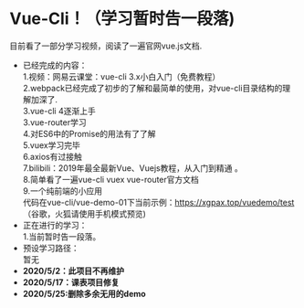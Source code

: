 # Vue-Cli！（学习暂时告一段落)  

目前看了一部分学习视频，阅读了一遍官网vue.js文档.  

- 已经完成的内容：  
  1.视频：网易云课堂：vue-cli 3.x小白入门（免费教程）  
  2.webpack已经完成了初步的了解和最简单的使用，对vue-cli目录结构的理解加深了.  
  3.vue-cli 4逐渐上手  
  3.vue-router学习  
  4.对ES6中的Promise的用法有了了解  
  5.vuex学习完毕  
  6.axios有过接触  
  7.bilibili：2019年最全最新Vue、Vuejs教程，从入门到精通 。  
  8.简单看了一遍vue-cli vuex vue-router官方文档  
  9.一个纯前端的小应用   
  代码在vue-cli/vue-demo-01下当前示例：https://xgpax.top/vuedemo/test （谷歌，火狐请使用手机模式预览)  
- 正在进行的学习：  
  1.当前暂时告一段落。  
- 预设学习路径：  
  暂无
- **2020/5/2：此项目不再维护**
- **2020/5/17：课表项目修复**
- **2020/5/25:删除多余无用的demo**